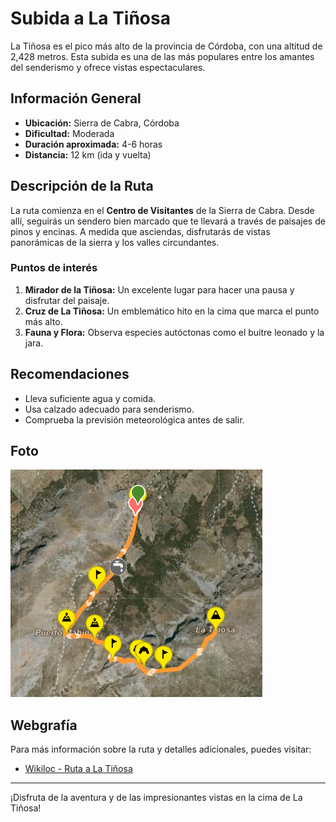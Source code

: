 # Subida a La Tiñosa

La Tiñosa es el pico más alto de la provincia de Córdoba, con una altitud de 2,428 metros. Esta subida es una de las más populares entre los amantes del senderismo y ofrece vistas espectaculares.

## Información General

- **Ubicación:** Sierra de Cabra, Córdoba
- **Dificultad:** Moderada
- **Duración aproximada:** 4-6 horas
- **Distancia:** 12 km (ida y vuelta)

## Descripción de la Ruta

La ruta comienza en el **Centro de Visitantes** de la Sierra de Cabra. Desde allí, seguirás un sendero bien marcado que te llevará a través de paisajes de pinos y encinas. A medida que asciendas, disfrutarás de vistas panorámicas de la sierra y los valles circundantes.

### Puntos de interés

1. **Mirador de la Tiñosa:** Un excelente lugar para hacer una pausa y disfrutar del paisaje.
2. **Cruz de La Tiñosa:** Un emblemático hito en la cima que marca el punto más alto.
3. **Fauna y Flora:** Observa especies autóctonas como el buitre leonado y la jara.

## Recomendaciones

- Lleva suficiente agua y comida.
- Usa calzado adecuado para senderismo.
- Comprueba la previsión meteorológica antes de salir.

## Foto
 ![alt](Latinosa.png)

## Webgrafía

Para más información sobre la ruta y detalles adicionales, puedes visitar:

- [Wikiloc - Ruta a La Tiñosa](https://www.wikiloc.com/rutas-senderismo/la-tinosa-19293535)

---

¡Disfruta de la aventura y de las impresionantes vistas en la cima de La Tiñosa!
